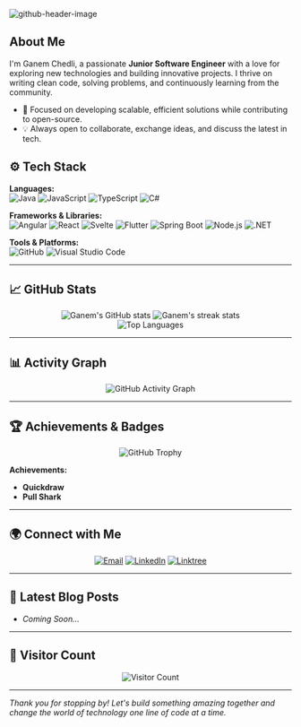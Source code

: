![github-header-image](https://github.com/user-attachments/assets/26bcb18e-4f0d-4d00-871b-0855dd9466ab)

## About Me

I'm Ganem Chedli, a passionate **Junior Software Engineer** with a love for exploring new technologies and building innovative projects. I thrive on writing clean code, solving problems, and continuously learning from the community.

- 🎯 Focused on developing scalable, efficient solutions while contributing to open-source.
- 💡 Always open to collaborate, exchange ideas, and discuss the latest in tech.

## ⚙️ Tech Stack

**Languages:**  
![Java](https://img.shields.io/badge/Java-%23ED8B00.svg?style=for-the-badge&logo=java&logoColor=white)
![JavaScript](https://img.shields.io/badge/JavaScript-%23F7DF1E.svg?style=for-the-badge&logo=javascript&logoColor=black)
![TypeScript](https://img.shields.io/badge/TypeScript-%23007ACC.svg?style=for-the-badge&logo=typescript&logoColor=white)
![C#](https://img.shields.io/badge/C%23-%23239120.svg?style=for-the-badge&logo=csharp&logoColor=white)

**Frameworks & Libraries:**  
![Angular](https://img.shields.io/badge/Angular-%23DD0031.svg?style=for-the-badge&logo=angular&logoColor=white)
![React](https://img.shields.io/badge/React-20232A?style=for-the-badge&logo=react&logoColor=61DAFB)
![Svelte](https://img.shields.io/badge/Svelte-FF3E00?style=for-the-badge&logo=svelte&logoColor=white)
![Flutter](https://img.shields.io/badge/Flutter-02569B?style=for-the-badge&logo=flutter&logoColor=white)
![Spring Boot](https://img.shields.io/badge/Spring_Boot-6DB33F?style=for-the-badge&logo=spring-boot&logoColor=white)
![Node.js](https://img.shields.io/badge/Node.js-339933?style=for-the-badge&logo=nodedotjs&logoColor=white)
![.NET](https://img.shields.io/badge/.NET-512BD4?style=for-the-badge&logo=.net&logoColor=white)

**Tools & Platforms:**  
![GitHub](https://img.shields.io/badge/GitHub-181717?style=for-the-badge&logo=github&logoColor=white)
![Visual Studio Code](https://img.shields.io/badge/VS_Code-007ACC?style=for-the-badge&logo=visual-studio-code&logoColor=white)

---

## 📈 GitHub Stats

<div align="center">
  <img src="https://github-readme-stats.vercel.app/api?username=ganemchedli&show_icons=true&theme=radical&count_private=true" alt="Ganem's GitHub stats" />
  <img src="https://github-readme-streak-stats.herokuapp.com/?user=ganemchedli&theme=radical" alt="Ganem's streak stats" />
</div>

<div align="center">
  <img src="https://github-readme-stats.vercel.app/api/top-langs/?username=ganemchedli&layout=compact&theme=radical" alt="Top Languages" />
</div>

---

## 📊 Activity Graph

<div align="center">
  <img src="https://activity-graph.herokuapp.com/graph?username=ganemchedli&theme=react-dark&area=true" alt="GitHub Activity Graph" />
</div>

---

## 🏆 Achievements & Badges

<div align="center">
  <img src="https://github-profile-trophy.vercel.app/?username=ganemchedli&theme=radical" alt="GitHub Trophy" />
</div>

**Achievements:**
- **Quickdraw**
- **Pull Shark**

---

## 🌍 Connect with Me

<div align="center">
  <a href="mailto:ganemchedli@gmail.com"><img src="https://img.shields.io/badge/Email-ganemchedli@gmail.com-c14438?style=for-the-badge&logo=Gmail&logoColor=white" alt="Email" /></a>
  <a href="https://www.linkedin.com/in/ganem-chedli-8171b3186/"><img src="https://img.shields.io/badge/LinkedIn-Connect-blue?style=for-the-badge&logo=linkedin" alt="LinkedIn" /></a>
  <a href="https://linktr.ee/ganemchedli"><img src="https://img.shields.io/badge/Linktree-Follow-1DA1F2?style=for-the-badge&logo=linktree" alt="Linktree" /></a>
</div>

---

## 📝 Latest Blog Posts

<!-- BLOG-POST-LIST:START -->
- *Coming Soon...*
<!-- BLOG-POST-LIST:END -->

---

## 👀 Visitor Count

<div align="center">
  <img src="https://profile-counter.glitch.me/ganemchedli/count.svg" alt="Visitor Count" />
</div>

---

*Thank you for stopping by! Let's build something amazing together and change the world of technology one line of code at a time.*

